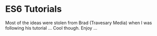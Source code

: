ES6 Tutorials
=============

Most of the ideas were stolen from Brad (Travesary Media) when I was following his tutorial ...
Cool though. Enjoy ...